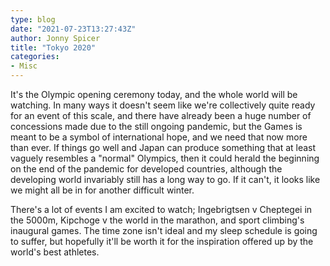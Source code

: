 ```yaml
---
type: blog
date: "2021-07-23T13:27:43Z"
author: Jonny Spicer
title: "Tokyo 2020"
categories:
- Misc
---
```

It's the Olympic opening ceremony today, and the whole world will be watching. In many ways it doesn't seem like we're collectively quite ready for an event of this scale, and there have already been a huge number of concessions made due to the still ongoing pandemic, but the Games is meant to be a symbol of international hope, and we need that now more than ever. If things go well and
Japan can produce something that at least vaguely resembles a "normal" Olympics, then it could herald the beginning on the end of the pandemic for developed countries, although the developing world invariably still has a long way to go. If it can't, it looks like we might all be in for another difficult winter.

There's a lot of events I am excited to watch; Ingebrigtsen v Cheptegei in the 5000m, Kipchoge v the world in the marathon, and sport climbing's inaugural games. The time zone isn't ideal and my sleep schedule is going to suffer, but hopefully it'll be worth it for the inspiration offered up by the world's best athletes.
